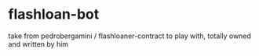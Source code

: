 # flashloan-bot
take  from pedrobergamini
/
flashloaner-contract to play with, totally owned and written by him
